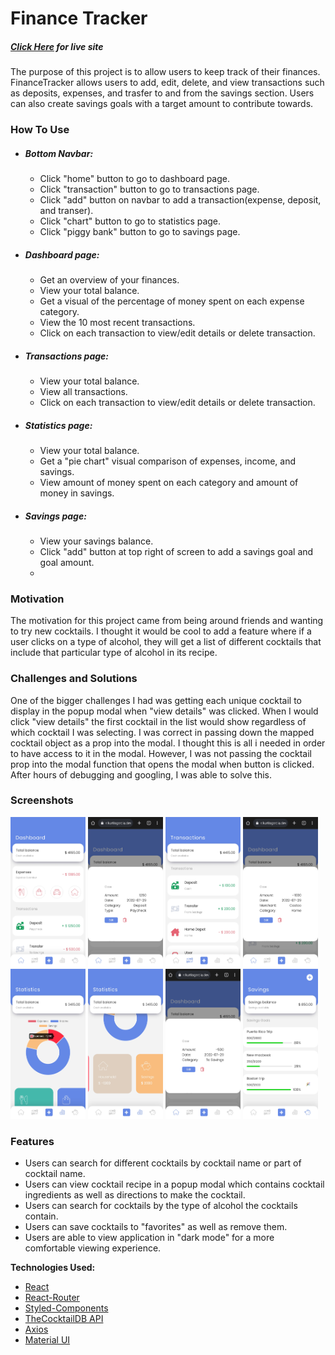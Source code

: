 # Finance Tracker
##### *[Click Here](https://financetracker.kurtisgarcia.dev) for live site*

The purpose of this project is to allow users to keep track of their finances. FinanceTracker allows users to add, edit, delete, and view transactions such as deposits, expenses, and trasfer to and from the savings section. Users can also create savings goals with a target amount to contribute towards. 


### How To Use

- ##### *Bottom Navbar:*
    - Click "home" button to go to dashboard page.
    - Click "transaction" button to go to transactions page.
    - Click "add" button on navbar to add a transaction(expense, deposit, and transer).
    - Click "chart" button to go to statistics page.
    - Click "piggy bank" button to go to savings page.

- ##### *Dashboard page:*
    - Get an overview of your finances.
    - View your total balance.
    - Get a visual of the percentage of money spent on each expense category.
    - View the 10 most recent transactions.
    - Click on each transaction to view/edit details or delete transaction.

- ##### *Transactions page:*
    - View your total balance.
    - View all transactions.
    - Click on each transaction to view/edit details or delete transaction.

- ##### *Statistics page:*

    - View your total balance.
    - Get a "pie chart" visual comparison of expenses, income, and savings. 
    - View amount of money spent on each category and amount of money in savings.

- ##### *Savings page:*

    - View your savings balance.
    - Click "add" button at top right of screen to add a savings goal and goal amount.
    - 


### Motivation
The motivation for this project came from being around friends and wanting to try new cocktails. I thought it would be cool to add a feature where if a user clicks on a type of alcohol, they will get a list of different cocktails that include that particular type of alcohol in its recipe.


### Challenges and Solutions
One of the bigger challenges I had was getting each unique cocktail to display in the popup modal when "view details" was clicked. When I would click "view details" the first cocktail in the list would show regardless of which cocktail I was selecting. I was correct in passing down the mapped cocktail object as a prop into the modal. I thought this is all i needed in order to have access to it in the modal. However, I was not passing the cocktail prop into the modal function that opens the modal when button is clicked. After hours of debugging and googling, I was able to solve this. 


### Screenshots
<div>
<img src="./images/readme_screenshots/dashboard-screenshot.jpg" width="120" height="240" alt="dashboard page"/>

<img src="./images/readme_screenshots/deposit-screenshot.jpg" width="120" height="240" alt="deposit details"/>

<img src="./images/readme_screenshots/transactions-screenshot.jpg" width="120" height="240" alt="transactions page"/>

<img src="./images/readme_screenshots/expense-screenshot.jpg" width="120" height="240" alt="expense-details"/>

<img src="./images/readme_screenshots/stats1-screenshot.jpg" width="120" height="240" alt="statistics page"/>

<img src="./images/readme_screenshots/stats2-screenshot.jpg" width="120" height="240" alt="statistics page"/>

<img src="./images/readme_screenshots/transfer-screenshot.jpg" width="120" height="240" alt="transfer details"/>

<img src="./images/readme_screenshots/savings-screenshot.jpg" width="120" height="240" alt="savings page"/>
</div>

### Features
- Users can search for different cocktails by cocktail name or part of cocktail name.
- Users can view cocktail recipe in a popup modal which contains cocktail ingredients as well as directions to make the cocktail.
- Users can search for cocktails by the type of alcohol the cocktails contain. 
- Users can save cocktails to "favorites" as well as remove them.
- Users are able to view application in "dark mode" for a more comfortable viewing experience.


**Technologies Used:**
- [React](https://reactjs.org/)
- [React-Router](https://reactrouter.com/)
- [Styled-Components](https://styled-components.com/)
- [TheCocktailDB API](https://www.thecocktaildb.com/)
- [Axios](https://axios-http.com/docs/intro)
- [Material UI](https://mui.com/)
